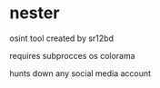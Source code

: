 # nester
osint tool
created by sr12bd 


requires 
subprocces
os 
colorama

hunts down any social media account 
